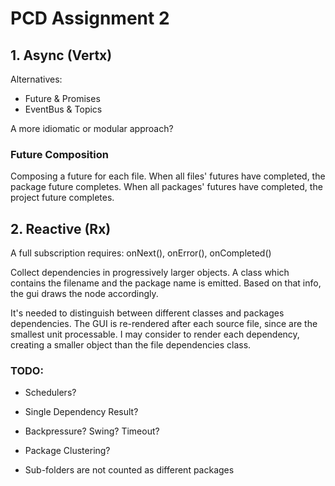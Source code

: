 
# PCD Assignment 2

## 1. Async (Vertx)
Alternatives:
* Future & Promises
* EventBus & Topics

A more idiomatic or modular approach?

### Future Composition
Composing a future for each file.
When all files' futures have completed, the package future completes.
When all packages' futures have completed, the project future completes.

## 2. Reactive (Rx)
A full subscription requires: onNext(), onError(), onCompleted()

Collect dependencies in progressively larger objects.
A class which contains the filename and the package name is emitted.
Based on that info, the gui draws the node accordingly.

It's needed to distinguish between different classes and packages dependencies.
The GUI is re-rendered after each source file, since are the smallest unit processable.
I may consider to render each dependency, creating a smaller object than the file dependencies class.

### TODO:
- Schedulers?
- Single Dependency Result?
- Backpressure? Swing? Timeout? 
- Package Clustering?

- Sub-folders are not counted as different packages
